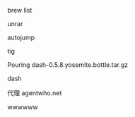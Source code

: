 brew list

unrar

autojump

tig

Pouring dash-0.5.8.yosemite.bottle.tar.gz

dash

代理
agentwho.net

wwwwww
